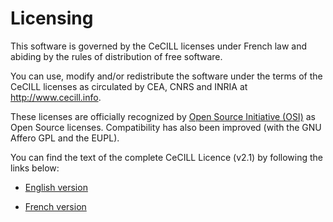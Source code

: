 Licensing
=========

This software is governed by the CeCILL licenses under French law and
abiding by the rules of distribution of free software.

You can use, modify and/or redistribute the software under the terms
of the CeCILL licenses as circulated by CEA, CNRS and INRIA at
<http://www.cecill.info>.

These licenses are officially recognized by
[Open Source Initiative (OSI)](http://www.opensource.org/) as Open
Source licenses. Compatibility has also been improved (with the GNU
Affero GPL and the EUPL).

You can find the text of the complete CeCILL Licence (v2.1) by
following the links below:

- [English version](LICENSE-CeCILL-en.md)

- [French version](LICENSE-CeCILL-fr.md)
